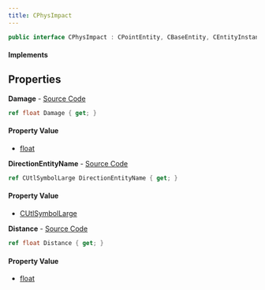 ```yaml
---
title: CPhysImpact
---
```


```csharp
public interface CPhysImpact : CPointEntity, CBaseEntity, CEntityInstance, ISchemaClass<CEntityInstance>, ISchemaClass<CBaseEntity>, ISchemaClass<CPointEntity>, ISchemaClass<CPhysImpact>, ISchemaField, ISchemaClass, INativeHandle
```

#### Implements

## Properties

**Damage** - [Source Code](https://github.com/swiftly-solution/swiftlys2/blob/master/managed/src/SwiftlyS2.Generated/Schemas/Interfaces/CPhysImpact.cs#L16)

```csharp
ref float Damage { get; }
```

#### Property Value

- [float](https://learn.microsoft.com/dotnet/api/system.single)

**DirectionEntityName** - [Source Code](https://github.com/swiftly-solution/swiftlys2/blob/master/managed/src/SwiftlyS2.Generated/Schemas/Interfaces/CPhysImpact.cs#L20)

```csharp
ref CUtlSymbolLarge DirectionEntityName { get; }
```

#### Property Value

- [CUtlSymbolLarge](/docs/api/shared/natives/cutlsymbollarge)

**Distance** - [Source Code](https://github.com/swiftly-solution/swiftlys2/blob/master/managed/src/SwiftlyS2.Generated/Schemas/Interfaces/CPhysImpact.cs#L18)

```csharp
ref float Distance { get; }
```

#### Property Value

- [float](https://learn.microsoft.com/dotnet/api/system.single)

